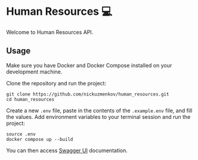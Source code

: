 # Human Resources 💻

Welcome to Human Resources API.

## Usage

Make sure you have Docker and Docker Compose installed on your development machine.

Clone the repository and run the project:

```shell
git clone https://github.com/nickuzmenkov/human_resources.git
cd human_resources
```

Create a new `.env` file, paste in the contents of the `.example.env` file, and fill the values. Add environment variables to your terminal session and run the project:

```shell
source .env
docker compose up --build
```

You can then access [Swagger UI][swagger] documentation.

[swagger]: http://localhost:8080/swagger-ui/index.html#/

